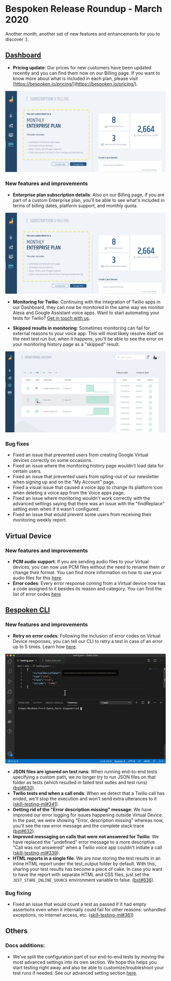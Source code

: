 # Bespoken Release Roundup - March 2020
Another month, another set of new features and enhancements for you to discover :).

## [Dashboard](https://apps.bespoken.io)
- **Pricing update**: Our prices for new customers have been updated recently and you can find them now on our Billing page. If you want to know more about what is included in each plan, please visit [https://bespoken.io/pricing/](https://bespoken.io/pricing/).

![New Dashboard pricing](./images/202003_01.jpg)

### New features and improvements
- **Enterprise plan subscription details**: Also on our Billing page, if you are part of a custom Enterprise plan, you'll be able to see what's included in terms of billing dates, platform support, and monthly quota.

![Enterpise subscription details](./images/202003_01.jpg)

- **Monitoring for Twilio**: Continuing with the integration of Twilio apps in our Dashboard, they can now be monitored in the same way we monitor Alexa and Google Assistant voice apps. Want to start automating your tests for Twilio? [Get in touch with us](mailto:sales@bespoken.io).

- **Skipped results in monitoring**: Sometimes monitoring can fail for external reasons to your voice app. This will most likely resolve itself on the next test run but, when it happens, you'll be able to see the error on your monitoring history page as a "skipped" result. 

![Skipped tests](./images/202003_02.gif)

### Bug fixes
- Fixed an issue that prevented users from creating Google Virtual devices correctly on some occasions.
- Fixed an issue where the monitoring history page wouldn't load data for certain users.
- Fixed an issue that prevented users from opting-out of our newsletter when signing up and on the "My Account" page.
- Fixed a visual issue that caused a voice app to change its platform icon when deleting a voice app from the Voice apps page. 
- Fixed an issue where monitoring wouldn't work correctly with the advanced settings saying that there was an issue with the "findReplace" setting even when if it wasn't configured.
- Fixed an issue that would prevent some users from receiving their monitoring weekly report.

## Virtual Device
### New features and improvements
- **PCM audio support**: If you are sending audio files to your Virtual devices, you can now use PCM files without the need to rename them or change their format. You can find more information on how to use your audio files for this [here](https://read.bespoken.io/end-to-end/api).
- **Error codes**: Every error response coming from a Virtual device now has a code assigned to it besides its reason and category. You can find the list of error codes [here](https://read.bespoken.io/end-to-end/guide/#retrying-tests)

## [Bespoken CLI](https://www.npmjs.com/package/bespoken-tools)
### New features and improvements
- **Retry on error codes**: Following the inclusion of error codes on Virtual Device responses, you can tell our CLI to retry a test in case of an error up to 5 times. Learn how [here](https://read.bespoken.io/end-to-end/guide/#retrying-tests).

![Test retry](./images/202003_03.gif)

- **JSON files are ignored on test runs**: When running end-to-end tests specifying a custom path, we no longer try to run JSON files on that folder as tests (which resulted in failed test suites and test runs) ([bst#630](https://github.com/bespoken/bst/issues/630)).
- **Twilio tests end when a call ends**: When we detect that a Twilio call has ended, we'll stop the execution and won't send extra utterances to it ([skill-testing-ml#341](https://github.com/bespoken/skill-testing-ml/issues/341)).
- **Getting rid of the "Error description missing" message**: We have improved our error logging for issues happening outside Virtual Device. In the past, we were showing "Error, description missing" whereas now, you'll see the raw error message and the complete stack trace ([bst#632](https://github.com/bespoken/bst/issues/632)).
- **Improved messaging on calls that were not answered for Twilio**: We have replaced the "undefined" error message to a more descriptive "Call was not answered" when a Twilio voice app couldn't initiate a call ([skill-testing-ml#339](https://github.com/bespoken/skill-testing-ml/issues/339)).
- **HTML reports in a single file**: We are now storing the test results in an inline HTML report under the test_output folder by default. With this, sharing your test results has become a piece of cake. In case you want to have the report with separate HTML and CSS files, just set the `JEST_STARE_INLINE_SOURCE` environment variable to false. ([bst#636](https://github.com/bespoken/bst/issues/636)).

### Bug fixing
 - Fixed an issue that would count a test as passed if it had empty assertions even when it internally could fail for other reasons: unhandled exceptions, no internet access, etc. ([skill-testing-ml#361](https://github.com/bespoken/skill-testing-ml/issues/361)) 


## Others
### Docs additions:
- We've split the configuration part of our end-to-end tests by moving the most advanced settings into its own section. We hope this helps you start testing right away and also be able to customize/troubleshoot your test runs if needed. See our advanced setting section [here](https://read.bespoken.io/end-to-end/guide/#special-advanced-configurations).

